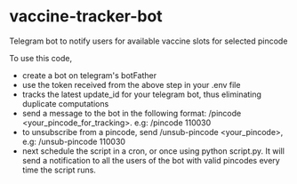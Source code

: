 # vaccine-tracker-bot
Telegram bot to notify users for available vaccine slots for selected pincode


To use this code, 
- create a bot on telegram's botFather
- use the token received from the above step in your .env file
- tracks the latest update_id for your telegram bot, thus eliminating duplicate computations
- send a message to the bot in the following format: /pincode <your_pincode_for_tracking>. e.g: /pincode 110030
- to unsubscribe from a pincode, send /unsub-pincode <your_pincode>, e.g: /unsub-pincode 110030
- next schedule the script in a cron, or once using python script.py. It will send a notification to all the users of the bot with valid pincodes every time the script runs.